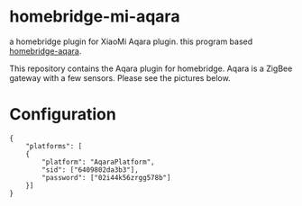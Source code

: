# homebridge-mi-aqara
a homebridge plugin for XiaoMi Aqara plugin.
this program based [homebridge-aqara](https://github.com/snOOrz/homebridge-aqara).

This repository contains the Aqara plugin for homebridge.
Aqara is a ZigBee gateway with a few sensors. Please see the pictures below.


# Configuration
    {
        "platforms": [
        {
            "platform": "AqaraPlatform",
            "sid": ["6409802da3b3"],
            "password": ["02i44k56zrgg578b"]
        }]
    }

